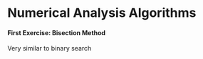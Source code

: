 # Numerical Analysis Algorithms

#### First Exercise: Bisection Method
Very similar to binary search
